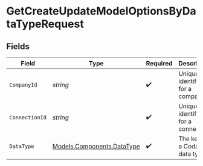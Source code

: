 # GetCreateUpdateModelOptionsByDataTypeRequest


## Fields

| Field                                                             | Type                                                              | Required                                                          | Description                                                       | Example                                                           |
| ----------------------------------------------------------------- | ----------------------------------------------------------------- | ----------------------------------------------------------------- | ----------------------------------------------------------------- | ----------------------------------------------------------------- |
| `CompanyId`                                                       | *string*                                                          | :heavy_check_mark:                                                | Unique identifier for a company.                                  | 8a210b68-6988-11ed-a1eb-0242ac120002                              |
| `ConnectionId`                                                    | *string*                                                          | :heavy_check_mark:                                                | Unique identifier for a connection.                               | 2e9d2c44-f675-40ba-8049-353bfcb5e171                              |
| `DataType`                                                        | [Models.Components.DataType](../../Models/Components/DataType.md) | :heavy_check_mark:                                                | The key of a Codat data type.                                     | invoices                                                          |